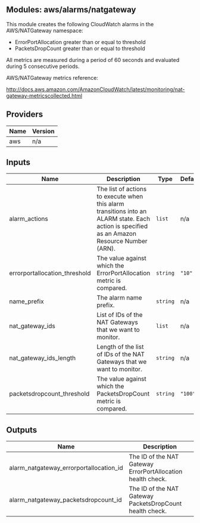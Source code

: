 ## Modules: aws/alarms/natgateway

This module creates the following CloudWatch alarms in the  
AWS/NATGateway namespace:

  - ErrorPortAllocation greater than or equal to threshold  
  - PacketsDropCount greater than or equal to threshold

All metrics are measured during a period of 60 seconds and evaluated  
during 5 consecutive periods.

AWS/NATGateway metrics reference:

http://docs.aws.amazon.com/AmazonCloudWatch/latest/monitoring/nat-gateway-metricscollected.html

## Providers

| Name | Version |
|------|---------|
| aws | n/a |

## Inputs

| Name | Description | Type | Default | Required |
|------|-------------|------|---------|:-----:|
| alarm\_actions | The list of actions to execute when this alarm transitions into an ALARM state. Each action is specified as an Amazon Resource Number (ARN). | `list` | n/a | yes |
| errorportallocation\_threshold | The value against which the ErrorPortAllocation metric is compared. | `string` | `"10"` | no |
| name\_prefix | The alarm name prefix. | `string` | n/a | yes |
| nat\_gateway\_ids | List of IDs of the NAT Gateways that we want to monitor. | `list` | n/a | yes |
| nat\_gateway\_ids\_length | Length of the list of IDs of the NAT Gateways that we want to monitor. | `string` | n/a | yes |
| packetsdropcount\_threshold | The value against which the PacketsDropCount metric is compared. | `string` | `"100"` | no |

## Outputs

| Name | Description |
|------|-------------|
| alarm\_natgateway\_errorportallocation\_id | The ID of the NAT Gateway ErrorPortAllocation health check. |
| alarm\_natgateway\_packetsdropcount\_id | The ID of the NAT Gateway PacketsDropCount health check. |

